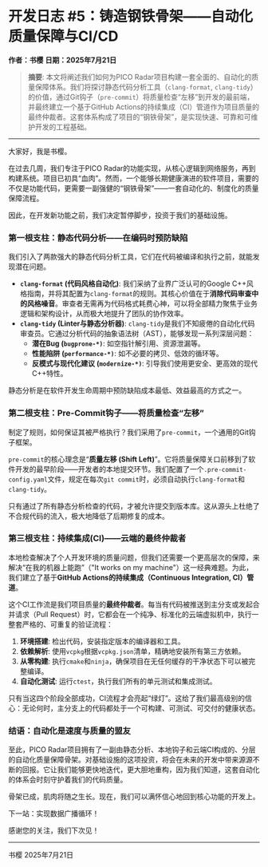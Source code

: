 # 开发日志 #5：铸造钢铁骨架——自动化质量保障与CI/CD

**作者：书樱**
**日期：2025年7月21日**

> **摘要**: 本文将阐述我们如何为PICO Radar项目构建一套全面的、自动化的质量保障体系。我们将探讨静态代码分析工具（`clang-format`, `clang-tidy`）的价值，通过Git钩子（`pre-commit`）将质量检查“左移”到开发的最前端，并最终建立一个基于GitHub Actions的持续集成（CI）管道作为项目质量的最终仲裁者。这套体系构成了项目的“钢铁骨架”，是实现快速、可靠和可维护开发的工程基础。

---

大家好，我是书樱。

在过去几周，我们专注于PICO Radar的功能实现，从核心逻辑到网络服务，再到构建系统。项目已初具“血肉”。然而，一个能够长期健康演进的软件项目，需要的不仅是功能代码，更需要一副强健的“钢铁骨架”——一套自动化的、制度化的质量保障流程。

因此，在开发新功能之前，我们决定暂停脚步，投资于我们的基础设施。

### 第一根支柱：静态代码分析——在编码时预防缺陷

我们引入了两款强大的静态代码分析工具，它们在代码被编译和执行之前，就能发现潜在问题。

*   **`clang-format` (代码风格自动化)**: 我们采纳了业界广泛认可的Google C++风格指南，并将其配置为`clang-format`的规则。其核心价值在于**消除代码审查中的风格噪音**。审查者无需再为代码格式耗费心神，可以将全部精力聚焦于业务逻辑和架构设计，从而极大地提升了团队的协作效率。
*   **`clang-tidy` (Linter与静态分析器)**: `clang-tidy`是我们不知疲倦的自动化代码审查员。它通过分析代码的抽象语法树（AST），能够发现一系列深层问题：
    *   **潜在Bug (`bugprone-*)`**: 如空指针解引用、资源泄漏等。
    *   **性能陷阱 (`performance-*)`**: 如不必要的拷贝、低效的循环等。
    *   **反模式与现代化建议 (`modernize-*)`**: 引导我们使用更安全、更高效的现代C++特性。

静态分析是在软件开发生命周期中预防缺陷成本最低、效益最高的方式之一。

### 第二根支柱：Pre-Commit钩子——将质量检查“左移”

制定了规则，如何保证其被严格执行？我们采用了`pre-commit`，一个通用的Git钩子框架。

`pre-commit`的核心理念是“**质量左移 (Shift Left)**”。它将质量保障关口前移到了软件开发的最早阶段——开发者的本地提交环节。我们配置了一个`.pre-commit-config.yaml`文件，规定在每次`git commit`时，必须自动执行`clang-format`和`clang-tidy`。

只有通过了所有静态分析检查的代码，才被允许提交到版本库。这从源头上杜绝了不合规代码的流入，极大地降低了后期修复的成本。

### 第三根支柱：持续集成(CI)——云端的最终仲裁者

本地检查解决了个人开发环境的质量问题，但我们还需要一个更高层次的保障，来解决“在我的机器上能跑”（"It works on my machine"）这一经典难题。为此，我们建立了基于**GitHub Actions的持续集成（Continuous Integration, CI）管道**。

这个CI工作流是我们项目质量的**最终仲裁者**。每当有代码被推送到主分支或发起合并请求（Pull Request）时，它都会在一个纯净、标准化的云端虚拟机中，执行一整套严格的、可重复的验证流程：
1.  **环境搭建**: 检出代码，安装指定版本的编译器和工具。
2.  **依赖解析**: 使用`vcpkg`根据`vcpkg.json`清单，精确地安装所有第三方依赖。
3.  **从零构建**: 执行`cmake`和`ninja`，确保项目在无任何缓存的干净状态下可以被完整编译。
4.  **自动化测试**: 运行`ctest`，执行我们所有的单元测试和集成测试。

只有当这四个阶段全部成功，CI流程才会亮起“绿灯”。这给了我们最高级别的信心：无论何时，主分支上的代码都处于一个可构建、可测试、可交付的健康状态。

### 结语：自动化是速度与质量的盟友

至此，PICO Radar项目拥有了一副由静态分析、本地钩子和云端CI构成的、分层的自动化质量保障骨架。对基础设施的这项投资，将会在未来的开发中带来源源不断的回报。它让我们能够更快地迭代，更大胆地重构，因为我们知道，这套自动化的体系会时刻守护着我们的代码质量。

骨架已成，肌肉将随之生长。现在，我们可以满怀信心地回到核心功能的开发上。

下一站：实现数据广播循环！

感谢您的关注，我们下次见！

---
书樱
2025年7月21日
